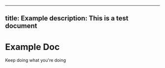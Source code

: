 
---
title: Example
description: This is a test document
---

# Example Doc

Keep doing what you're doing
    